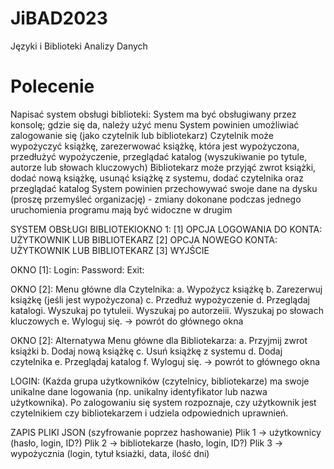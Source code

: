 # JiBAD2023
Języki i Biblioteki Analizy Danych

# Polecenie
Napisać system obsługi biblioteki:
System ma być obsługiwany przez konsolę; gdzie się da, należy użyć menu
System powinien umożliwiać zalogowanie się (jako czytelnik lub bibliotekarz)
Czytelnik może wypożyczyć książkę, zarezerwować książkę, która jest wypożyczona, przedłużyć wypożyczenie, przeglądać
katalog (wyszukiwanie po tytule, autorze lub słowach kluczowych)
Bibliotekarz może przyjąć zwrot książki, dodać nową książkę, usunąć książkę z systemu, dodać czytelnika oraz przeglądać
katalog
System powinien przechowywać swoje dane na dysku (proszę przemyśleć organizację) - zmiany dokonane podczas jednego
uruchomienia programu mają być widoczne w drugim

SYSTEM OBSŁUGI BIBLIOTEKIOKNO 1:
[1] OPCJA LOGOWANIA DO KONTA: UŻYTKOWNIK LUB BIBLIOTEKARZ
[2] OPCJA NOWEGO KONTA: UŻYTKOWNIK LUB BIBLIOTEKARZ
[3] WYJŚCIE

OKNO [1]:
Login:
Password:
Exit:

OKNO [2]:
Menu główne dla Czytelnika:
a. Wypożycz książkę
b. Zarezerwuj książkę (jeśli jest wypożyczona)
c. Przedłuż wypożyczenie
d. Przeglądaj katalogi. Wyszukaj po tytuleii. Wyszukaj po autorzeiii. Wyszukaj po słowach kluczowych
e. Wyloguj się. -> powrót do głównego okna

OKNO [2]: Alternatywa
Menu główne dla Bibliotekarza:
a. Przyjmij zwrot książki
b. Dodaj nową książkę
c. Usuń książkę z systemu
d. Dodaj czytelnika
e. Przeglądaj katalog
f. Wyloguj się. -> powrót to głównego okna

LOGIN: (Każda grupa użytkowników (czytelnicy, bibliotekarze) ma swoje unikalne dane logowania (np. unikalny
identyfikator lub nazwa użytkownika).
Po zalogowaniu się system rozpoznaje, czy użytkownik jest czytelnikiem czy bibliotekarzem i udziela odpowiednich
uprawnień.

ZAPIS PLIKI JSON (szyfrowanie poprzez hashowanie)
Plik 1 -> użytkownicy (hasło, login, ID?)
Plik 2 -> bibliotekarze (hasło, login, ID?)
Plik 3 -> wypożycznia (login, tytuł ksiażki, data, ilość dni)